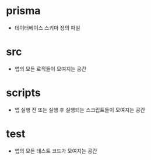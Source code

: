 # prisma
- 데이터베이스 스키마 정의 파일

# src
- 앱의 모든 로직들이 모여지는 공간

# scripts
- 앱 실행 전 또는 실행 후 실행되는 스크립트들이 모여지는 공간

# test
- 앱의 모든 테스트 코드가 모여지는 공간

